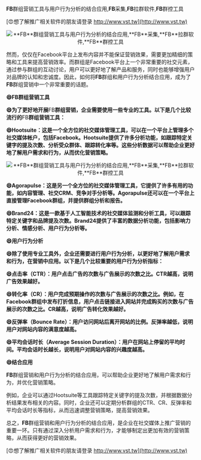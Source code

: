 **FB**群组营销工具与用户行为分析的结合应用,**FB**采集,**FB**拉群软件,**FB**群控工具

[😍想了解推广相关软件的朋友请登录 http://www.vst.tw](http://www.vst.tw)

 <center><img src="https://vst.tw/MP4/tuiguang/png/6.png" alt="**FB**群组营销工具与用户行为分析的结合应用,**FB**采集,**FB**拉群软件,**FB**群控工具"></center>

然而，仅仅在Facebook平台上发布内容并不能保证营销效果，需要更加精细的策略和工具来提高营销效率。而群组是Facebook平台上一个非常重要的社交元素，通过参与群组的互动讨论，用户可以更好地了解产品和服务，同时也能够增强用户对品牌的认知和忠诚度。因此，如何将**FB**群组和用户行为分析结合应用，成为了**FB**群组营销中一个非常重要的话题。

**😄**FB**群组营销工具**

**😄为了更好地开展**FB**群组营销，企业需要使用一些专业的工具。以下是几个比较流行的**FB**群组营销工具：**

**😄Hootsuite：这是一个全方位的社交媒体管理工具，可以在一个平台上管理多个社交媒体帐户，包括Facebook。Hootsuite提供了许多分析功能，如跟踪特定关键字的提及次数、分析受众群体、跟踪转化率等。这些分析数据可以帮助企业更好地了解用户需求和行为，从而优化营销策略。**

 <center><img src="https://vst.tw/MP4/tuiguang/png/2.png" alt="**FB**群组营销工具与用户行为分析的结合应用,**FB**采集,**FB**拉群软件,**FB**群控工具"></center>

**😄Agorapulse：这是另一个全方位的社交媒体管理工具，它提供了许多有用的功能，如内容管理、社交CRM、竞争对手分析等。Agorapulse还可以在一个平台上直接管理Facebook群组，并提供群组分析和报告。**

**😄Brand24：这是一款基于人工智能技术的社交媒体监测和分析工具，可以跟踪特定关键字和品牌提及次数。Brand24提供了丰富的数据分析功能，包括影响力分析、情感分析、用户行为分析等。**

**😄用户行为分析**

**😄除了使用专业工具外，企业还需要进行用户行为分析，以更好地了解用户需求和行为，在营销中应用。以下是几个比较重要的用户行为分析指标：**

**😄点击率（CTR）：用户点击广告的次数与广告展示的次数之比。CTR越高，说明广告效果越好。**

**😄转化率（CR）：用户完成预期操作的次数与广告展示的次数之比。例如，在Facebook群组中发布打折信息，用户点击链接进入网站并完成购买的次数与广告展示的次数之比。CR越高，说明广告转化效果越好。**

**😄反弹率（Bounce Rate）：用户访问网站后离开网站的比例。反弹率越低，说明用户对网站内容的满意度越高。**

**😄平均会话时长（Average Session Duration）：用户在网站上停留的平均时间。平均会话时长越长，说明用户对网站内容的兴趣度越高。**

**😄结合应用**

**FB**群组营销和用户行为分析的结合应用，可以帮助企业更好地了解用户需求和行为，并优化营销策略。

例如，企业可以通过Hootsuite等工具跟踪特定关键字的提及次数，并根据数据分析结果发布相关的内容。同时，企业还可以定期分析群组的CTR、CR、反弹率和平均会话时长等指标，从而迅速调整营销策略，提高营销效果。

总之，**FB**群组营销和用户行为分析的结合应用，是企业在社交媒体上推广营销的重要一环。只有通过深入分析用户需求和行为，才能够制定出更加有效的营销策略，从而获得更好的营销效果。

[😍想了解推广相关软件的朋友请登录 http://www.vst.tw](http://www.vst.tw)



